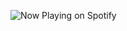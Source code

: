 ![Now Playing on Spotify](https://spotify-github-profile-beta-sooty.vercel.app/api/view.svg?uid=31j5nhh2thn6yqpchaddjx2o55te&redirect=true&cover_image=true&theme=default&show_offline=false&background_color=121212&interchange=true)
